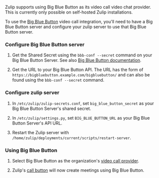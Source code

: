 Zulip supports using Big Blue Button as its video call video chat
provider. This is currently only possible on self-hosted Zulip
installations.

To use the [Big Blue Button](https://bigbluebutton.org/) video call
integration, you'll need to have a Big Blue Button server and
configure your zulip server to use that Big Blue Button server.

### Configure Big Blue Button server

1. Get the Shared Secret using the `bbb-conf --secret` command on your
   Big Blue Button Server. See also
   [Big Blue Button documentation](https://docs.bigbluebutton.org/2.2/customize.html#extract-the-shared-secret).

1. Get the URL to your Big Blue Button API. The URL has the form of
   `https://bigbluebutton.example.com/bigbluebutton/` and can also be
   found using the `bbb-conf --secret` command.

### Configure zulip server

1. In `/etc/zulip/zulip-secrets.conf`, set `big_blue_button_secret`
   as your Big Blue Button Server's shared secret.

1. In `/etc/zulip/settings.py`, set `BIG_BLUE_BUTTON_URL`
   as your Big Blue Button Server's API URL.

1. Restart the Zulip server with
   `/home/zulip/deployments/current/scripts/restart-server`.

### Using Big Blue Button

1. Select Big Blue Button as the organization's [video call provider](/help/start-a-call#changing-your-organizations-video-chat-provider).

1. Zulip's [call button](/help/start-a-call) will now create meetings
   using Big Blue Button.
